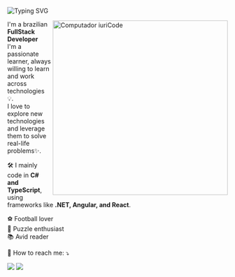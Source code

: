 <p align="left">
  <img src="https://readme-typing-svg.demolab.com?font=Fira+Code&weight=500&pause=1000&color=986DFF&width=435&separator=%3C&lines=alert(%22Hello%2C+world!%22);" alt="Typing SVG" />
</p>

<img src="https://raw.githubusercontent.com/MicaelliMedeiros/micaellimedeiros/master/image/computer-illustration.png" min-width="400px" max-width="400px" width="400px" align="right" alt="Computador iuriCode">

<p align="left"> 
  I'm a brazilian <strong>FullStack Developer</strong> <br>
  I'm a passionate learner, always willing to learn and work across technologies 💡.<br>
  I love to explore new technologies and leverage them to solve real-life problems✨.
</p>

<p align="left">
  🛠  I mainly code in <strong>C# and TypeScript</strong>, using frameworks like <strong>.NET, Angular, and React</strong>.
</p>

<p align="left">
 ⚽ Football lover<br>  
 🧩 Puzzle enthusiast<br> 
 📚 Avid reader
</p>

<p align="left">
  💌 How to reach me: ⤵️
</p>

<p align="left">
  <a href="https://mail.google.com/mail/u/0/?fs=1&tf=cm&source=mailto&to=andressafortuna1@gmail.com" alt="Email" target="_blank">
  <img src="https://img.shields.io/badge/-Gmail-FF0000?style=flat-square&labelColor=FF0000&logo=gmail&logoColor=white&link=LINK-DO-SEU-EMAIL" /></a>
  <a href="https://www.linkedin.com/in/andressafortuna/" alt="Linkedin">
  <img src="https://img.shields.io/badge/-Linkedin-0e76a8?style=flat-square&logo=Linkedin&logoColor=white&link=LINK-DO-SEU-LINKEDIN" /></a>
</p>  

